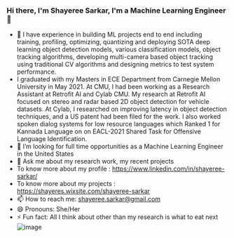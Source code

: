 ### Hi there, I'm Shayeree Sarkar, I'm a Machine Learning Engineer 👋
- 👯 I have experience in building ML projects end to end including training, profiling, optimizing, quantizing and deploying SOTA deep learning object detection models, various classification models, object tracking algorithms, developing multi-camera based object tracking using traditional CV algorithms and designing metrics to test system performance.
-  I  graduated with my Masters in ECE Department from Carnegie Mellon University in May 2021. At CMU, I had been working as a Research Assistant at Retrofit AI and Cylab CMU. My research at Retrofit AI focused on stereo and radar based 2D object detection for vehicle datasets. At Cylab, I researched on improving latency in object detection techniques, and a US patent had been filed for the work. I also worked spoken dialog systems for low resource languages which Ranked 1 for Kannada Language on on EACL-2021 Shared Task for Offensive Language Identification.
- 🤔 I’m looking for full time opportunities as a Machine Learning Engineer in the United States
- 💬 Ask me about my research work, my recent projects 
- To know more about my profile : https://www.linkedin.com/in/shayeree-sarkar/
- To know more about my projects : https://shayeres.wixsite.com/shayeree-sarkar
- 📫 How to reach me: shayeree.sarkar@gmail.com
- 😄 Pronouns: She/Her
- ⚡ Fun fact: All I think about other than my research is what to eat next
![image](https://user-images.githubusercontent.com/54212099/115299348-ae4f5600-a12c-11eb-8dfb-e787f69f1ba7.png)
